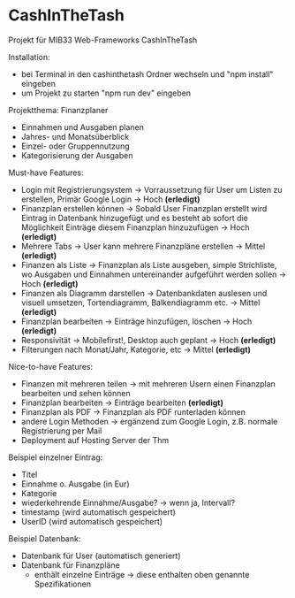 # CashInTheTash

Projekt für MIB33 Web-Frameworks
CashInTheTash

Installation:
- bei Terminal in den cashinthetash Ordner wechseln und "npm install" eingeben
- um Projekt zu starten "npm run dev" eingeben

Projektthema: Finanzplaner
- Einnahmen und Ausgaben planen
- Jahres- und Monatsüberblick
- Einzel- oder Gruppennutzung
- Kategorisierung der Ausgaben

Must-have Features: 
- Login mit Registrierungsystem -> Vorraussetzung für User um Listen zu erstellen, Primär Google Login -> Hoch **(erledigt)**
- Finanzplan erstellen können -> Sobald User Finanzplan erstellt wird Eintrag in Datenbank hinzugefügt und es besteht ab sofort die Möglichkeit        Einträge diesem Finanzplan hinzuzufügen -> Hoch **(erledigt)**
- Mehrere Tabs -> User kann mehrere Finanzpläne erstellen -> Mittel **(erledigt)**
- Finanzen als Liste -> Finanzplan als Liste ausgeben, simple Strichliste, wo Ausgaben und Einnahmen untereinander aufgeführt werden sollen -> Hoch **(erledigt)**
- Finanzen als Diagramm darstellen -> Datenbankdaten auslesen und visuell umsetzen, Tortendiagramm, Balkendiagramm etc. -> Mittel **(erledigt)**
- Finanzplan bearbeiten -> Einträge hinzufügen, löschen -> Hoch **(erledigt)**
- Responsivität -> Mobilefirst!, Desktop auch geplant -> Hoch **(erledigt)**
- Filterungen nach Monat/Jahr, Kategorie, etc -> Mittel **(erledigt)**

Nice-to-have Features: 
- Finanzen mit mehreren teilen -> mit mehreren Usern einen Finanzplan bearbeiten und sehen können
- Finanzplan bearbeiten -> Einträge bearbeiten **(erledigt)**
- Finanzplan als PDF ->  Finanzplan als PDF runterladen können
- andere Login Methoden -> ergänzend zum Google Login, z.B. normale Registrierung per Mail
- Deployment auf Hosting Server der Thm

Beispiel einzelner Eintrag:
- Titel
- Einnahme o. Ausgabe (in Eur)
- Kategorie
- wiederkehrende Einnahme/Ausgabe? -> wenn ja, Intervall?
- timestamp (wird automatisch gespeichert)
- UserID (wird automatisch gespeichert)

Beispiel Datenbank:
- Datenbank für User (automatisch generiert)
- Datenbank für Finanzpläne 
    - enthält einzelne Einträge -> diese enthalten oben genannte Spezifikationen